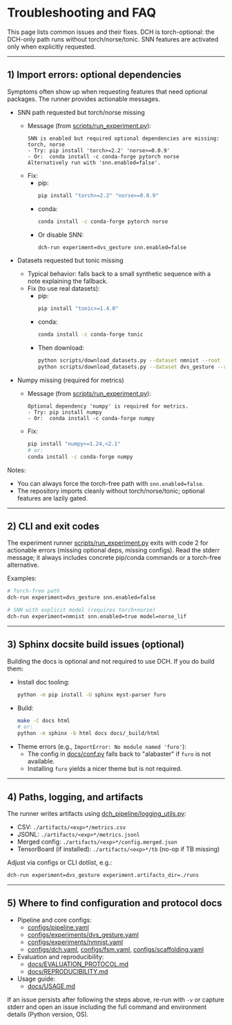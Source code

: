# Troubleshooting and FAQ

This page lists common issues and their fixes. DCH is torch-optional: the DCH-only path runs without torch/norse/tonic. SNN features are activated only when explicitly requested.

---

## 1) Import errors: optional dependencies

Symptoms often show up when requesting features that need optional packages. The runner provides actionable messages.

- SNN path requested but torch/norse missing
  - Message (from [scripts/run_experiment.py](scripts/run_experiment.py)):
    ```
    SNN is enabled but required optional dependencies are missing: torch, norse
    - Try: pip install 'torch>=2.2' 'norse>=0.0.9'
    - Or:  conda install -c conda-forge pytorch norse
    Alternatively run with 'snn.enabled=false'.
    ```
  - Fix:
    - pip:
      ```bash
      pip install "torch>=2.2" "norse>=0.0.9"
      ```
    - conda:
      ```bash
      conda install -c conda-forge pytorch norse
      ```
    - Or disable SNN:
      ```bash
      dch-run experiment=dvs_gesture snn.enabled=false
      ```

- Datasets requested but tonic missing
  - Typical behavior: falls back to a small synthetic sequence with a note explaining the fallback.
  - Fix (to use real datasets):
    - pip:
      ```bash
      pip install "tonic>=1.4.0"
      ```
    - conda:
      ```bash
      conda install -c conda-forge tonic
      ```
    - Then download:
      ```bash
      python scripts/download_datasets.py --dataset nmnist --root ./data/nmnist --split train
      python scripts/download_datasets.py --dataset dvs_gesture --root ./data/dvs_gesture --split train
      ```

- Numpy missing (required for metrics)
  - Message (from [scripts/run_experiment.py](scripts/run_experiment.py)):
    ```
    Optional dependency 'numpy' is required for metrics.
    - Try: pip install numpy
    - Or:  conda install -c conda-forge numpy
    ```
  - Fix:
    ```bash
    pip install "numpy>=1.24,<2.1"
    # or:
    conda install -c conda-forge numpy
    ```

Notes:
- You can always force the torch-free path with `snn.enabled=false`.
- The repository imports cleanly without torch/norse/tonic; optional features are lazily gated.

---

## 2) CLI and exit codes

The experiment runner [scripts/run_experiment.py](scripts/run_experiment.py) exits with code 2 for actionable errors (missing optional deps, missing configs). Read the stderr message; it always includes concrete pip/conda commands or a torch-free alternative.

Examples:
```bash
# Torch-free path
dch-run experiment=dvs_gesture snn.enabled=false

# SNN with explicit model (requires torch+norse)
dch-run experiment=nmnist snn.enabled=true model=norse_lif
```

---

## 3) Sphinx docsite build issues (optional)

Building the docs is optional and not required to use DCH. If you do build them:

- Install doc tooling:
  ```bash
  python -m pip install -U sphinx myst-parser furo
  ```
- Build:
  ```bash
  make -C docs html
  # or:
  python -m sphinx -b html docs docs/_build/html
  ```
- Theme errors (e.g., `ImportError: No module named 'furo'`):
  - The config in [docs/conf.py](conf.py) falls back to "alabaster" if `furo` is not available.
  - Installing `furo` yields a nicer theme but is not required.

---

## 4) Paths, logging, and artifacts

The runner writes artifacts using [dch_pipeline/logging_utils.py](../dch_pipeline/logging_utils.py):
- CSV: `./artifacts/<exp>*/metrics.csv`
- JSONL: `./artifacts/<exp>*/metrics.jsonl`
- Merged config: `./artifacts/<exp>*/config.merged.json`
- TensorBoard (if installed): `./artifacts/<exp>*/tb` (no-op if TB missing)

Adjust via configs or CLI dotlist, e.g.:
```bash
dch-run experiment=dvs_gesture experiment.artifacts_dir=./runs
```

---

## 5) Where to find configuration and protocol docs

- Pipeline and core configs:
  - [configs/pipeline.yaml](../configs/pipeline.yaml)
  - [configs/experiments/dvs_gesture.yaml](../configs/experiments/dvs_gesture.yaml)
  - [configs/experiments/nmnist.yaml](../configs/experiments/nmnist.yaml)
  - [configs/dch.yaml](../configs/dch.yaml), [configs/fsm.yaml](../configs/fsm.yaml), [configs/scaffolding.yaml](../configs/scaffolding.yaml)
- Evaluation and reproducibility:
  - [docs/EVALUATION_PROTOCOL.md](EVALUATION_PROTOCOL.md)
  - [docs/REPRODUCIBILITY.md](REPRODUCIBILITY.md)
- Usage guide:
  - [docs/USAGE.md](USAGE.md)

If an issue persists after following the steps above, re-run with `-v` or capture stderr and open an issue including the full command and environment details (Python version, OS).